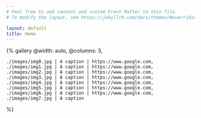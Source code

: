 ```yaml
---
# Feel free to add content and custom Front Matter to this file.
# To modify the layout, see https://jekyllrb.com/docs/themes/#overriding-theme-defaults

layout: default
title: Home
---
```


{% gallery
@width: auto,
@columns: 3,

    ./images/img0.jpg | A caption | https://www.google.com,
    ./images/img1.jpg | A caption | https://www.google.com,
    ./images/img2.jpg | A caption | https://www.google.com,
    ./images/img3.jpg | A caption | https://www.google.com,
    ./images/img4.jpg | A caption | https://www.google.com,
    ./images/img5.jpg | A caption | https://www.google.com,
    ./images/img6.jpg | A caption | https://www.google.com,
    ./images/img7.jpg | A caption

%}
